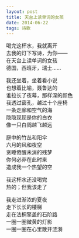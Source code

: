 ```yaml
---
layout: post
title: 天台上读单词的女孩
date: 2014-06-22
tags: 诗歌
---
```

喝完这杯水，我就离开  
去我的灯下写诗，为你——  
在天台上读单词的女孩  
德国，西班牙，瑞士……  

我还坐着，坐着看小说  
也想着比喻，聂鲁达的  
谁拉长了夜幕，那样深的颜色  
我透过窗孔，越过十个座椅  
一条走廊和空气的海  
隐隐现现是你的白衣  
像一只白鸽越飞越远  

庭中的竹丛和阳伞  
六月的风和夜空  
贪睡倦醒未消的残梦  
你何必非在此时来  
造成我一个热望的空  

我这杯水还没喝完  
热的；但我该走了  

我走进渐浓的夏夜  
走下长长的楼梯  
走在法桐擎盖的石阶路  
一圈一圈微黄的灯影  
一圈一圈在心里散开涟漪  